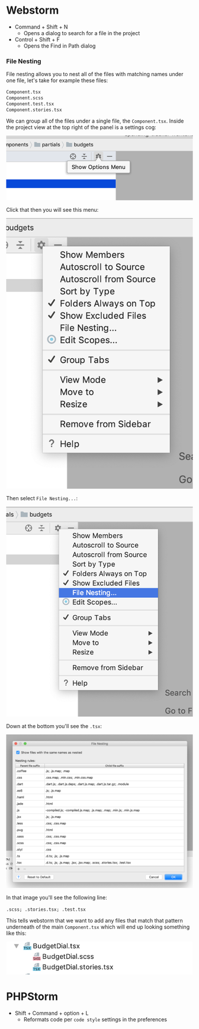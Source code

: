 # Webstorm
- Command + Shift + N
  - Opens a dialog to search for a file in the project
- Control + Shift + F
  - Opens the Find in Path dialog

### File Nesting 
File nesting allows you to nest all of the files with matching names under one file, let's take for example these files:

```
Component.tsx
Component.scss
Component.test.tsx
Component.stories.tsx
```
We can group all of the files under a single file, the `Component.tsx`. Inside the project view at the top right of the panel is a settings cog:

![Settings cog](images/webstorm-filemapping-in-project-view-1.png)

Click that then you will see this menu:

![Settings menu](images/webstorm-filemapping-in-project-view-2.png)

Then select `File Nesting...`:

![File Nesting](images/webstorm-filemapping-in-project-view-3.png)

Down at the bottom you'll see the `.tsx`:

![TSX files](images/webstorm-filemapping-in-project-view-4.png)

In that image you'll see the following line:

`.scss; .stories.tsx; .test.tsx`

This tells webstorm that we want to add any files that match that pattern underneath of the main `Component.tsx` which will end up looking something like this:

![Final result](images/webstorm-filemapping-in-project-view-5.png)

# PHPStorm
- Shift + Command + option + L
  - Reformats code per `code style` settings in the preferences